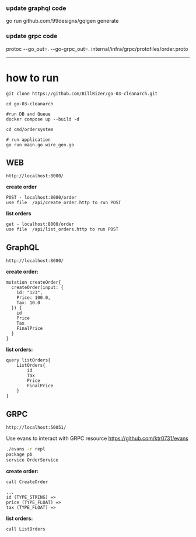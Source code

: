 ### update graphql code
go run github.com/99designs/gqlgen generate 

### update grpc code
protoc  --go_out=. --go-grpc_out=. internal/infra/grpc/protofiles/order.proto

----



# how to run
```
git clone https://github.com/BillRizer/go-03-cleanarch.git

cd go-03-cleanarch

#run DB and Queue
docker compose up --build -d

cd cmd/ordersystem

# run application
go run main.go wire_gen.go 

```

## WEB
`http://localhost:8000/`

**create order**
```
POST - localhost:8000/order
use file  /api/create_order.http to run POST
```
   
**list orders**
```
get - localhost:8000/order
use file  /api/list_orders.http to run POST
```



## GraphQL  
`http://localhost:8080/`

**create order:**
```
mutation createOrder{
  createOrder(input: {
    id: "123",
    Price: 100.0,
    Tax: 10.0
  }) {
    id
    Price
    Tax
    FinalPrice
  }
}
```

**list orders:**
```
query listOrders{
    ListOrders{
        id
        Tax
        Price
        FinalPrice
    }
}
```
 

## GRPC 
`http://localhost:50051/`

Use evans to interact with GRPC resource
https://github.com/ktr0731/evans


```bash 
./evans -r repl
package pb
service OrderService
```
**create order:**
```
call CreateOrder

...
id (TYPE_STRING) =>
price (TYPE_FLOAT) =>  
tax (TYPE_FLOAT) => 
```

**list orders:**
```
call ListOrders
```



